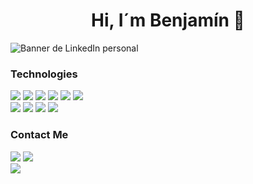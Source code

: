 <h1 align="center"> Hi, I´m Benjamín 👋 </h1>

![Banner de LinkedIn personal](https://github.com/Benjamin-Paredes-Brain/Benjamin-Paredes-Brain/assets/124844072/86232ed6-a3b6-4d77-98e3-dce4df8417da)

### Technologies
![](https://img.shields.io/badge/Javascript-black?logo=javascript)
![](https://img.shields.io/badge/CSS3-black?logo=css3&logoColor=1572B6)
![](https://img.shields.io/badge/HTML5-black?logo=html5)
![](https://img.shields.io/badge/SASS-black?logo=sass)
![](https://img.shields.io/badge/TailwindCSS-black?logo=tailwindcss)
![](https://img.shields.io/badge/React-black?logo=react)
<br/>
![](https://img.shields.io/badge/MongoDB-black?logo=mongodb)
![](https://img.shields.io/badge/Express-black?logo=express)
![](https://img.shields.io/badge/Node.js-black?logo=node.js)
![](https://img.shields.io/badge/Firebase-black?logo=firebase)

### Contact Me
<a href="mailto:benjaminparedestr@gmail.com">![](https://img.shields.io/badge/Gmail-black?logo=gmail)</a>
<a href="https://www.linkedin.com/in/benjamin-martin-paredes-brain/">![](https://img.shields.io/badge/Linkedin-black?logo=linkedin)</a>
<br/>
<a href="https://www.benjaminparedes.com/">![](https://img.shields.io/badge/PORTFOLIO-954094)</a>
















